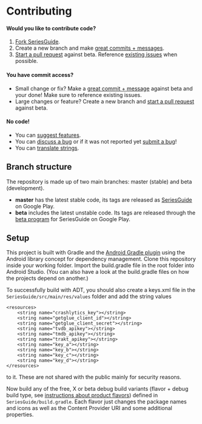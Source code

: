 Contributing
============

#### Would you like to contribute code?

1. [Fork SeriesGuide][11].
2. Create a new branch and make [great commits + messages][10].
3. [Start a pull request][6] against beta. Reference [existing issues][7] when possible.

#### You have commit access?

* Small change or fix? Make a [great commit + message][10] against beta and your done! Make sure to reference existing issues.
* Large changes or feature? Create a new branch and [start a pull request][6] against beta.

#### No code!
* You can [suggest features][9].
* You can [discuss a bug][7] or if it was not reported yet [submit a bug][8]!
* You can [translate strings][4].

Branch structure
----------------

The repository is made up of two main branches: master (stable) and beta (development).

* **master** has the latest stable code, its tags are released as [SeriesGuide][1] on Google Play.
* **beta** includes the latest unstable code. Its tags are released through the [beta program][2] for SeriesGuide on Google Play.

Setup
-----

This project is built with Gradle and the [Android Gradle plugin][3] using the Android library concept for dependency management. Clone this repository inside your working folder. Import the build.gradle file in the root folder into Android Studio. (You can also have a look at the build.gradle files on how the projects depend on another.)

To successfully build with ADT, you should also create a keys.xml file in the `SeriesGuide/src/main/res/values` folder and add the string values 

    <resources>
        <string name="crashlytics_key"></string>
        <string name="getglue_client_id"></string>
        <string name="getglue_client_secret"></string>
        <string name="tvdb_apikey"></string>
        <string name="tmdb_apikey"></string>
        <string name="trakt_apikey"></string>
        <string name="key_a"></string>
        <string name="key_b"></string>
        <string name="key_c"></string>
        <string name="key_d"></string>
    </resources>
  
to it. These are not shared with the public mainly for security reasons.

Now build any of the free, X or beta debug build variants (flavor + debug build type, see [instructions about product flavors][5]) defined in `SeriesGuide/build.gradle`. Each flavor just changes the package names and icons as well as the Content Provider URI and some additional properties.

 [1]: https://play.google.com/store/apps/details?id=com.battlelancer.seriesguide
 [2]: https://github.com/UweTrottmann/SeriesGuide/wiki/Beta
 [3]: http://tools.android.com/tech-docs/new-build-system/user-guide
 [4]: http://crowdin.net/project/seriesguide-translations
 [5]: http://tools.android.com/tech-docs/new-build-system/user-guide#TOC-Product-flavors
 [6]: https://github.com/UweTrottmann/SeriesGuide/compare
 [7]: https://github.com/UweTrottmann/SeriesGuide/issues
 [8]: https://github.com/UweTrottmann/SeriesGuide/issues/new
 [9]: https://seriesguide.uservoice.com/forums/189742-general
 [10]: http://robots.thoughtbot.com/post/48933156625/5-useful-tips-for-a-better-commit-message
 [11]: https://github.com/UweTrottmann/SeriesGuide/fork